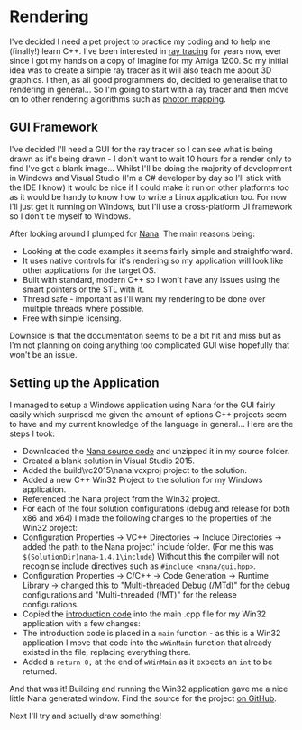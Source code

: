 # Rendering #

I've decided I need a pet project to practice my coding and to help me (finally!) learn C++. I've been interested in [ray tracing](https://en.wikipedia.org/wiki/Ray_tracing_(graphics)) for years now, ever since I got my hands on a copy of Imagine for my Amiga 1200. So my initial idea was to create a simple ray tracer as it will also teach me about 3D graphics. I then, as all good programmers do, decided to generalise that to rendering in general... So I'm going to start with a ray tracer and then move on to other rendering algorithms such as [photon mapping](https://en.wikipedia.org/wiki/Photon_mapping).

## GUI Framework ##

I've decided I'll need a GUI for the ray tracer so I can see what is being drawn as it's being drawn - I don't want to wait 10 hours for a render only to find I've got a blank image... Whilst I'll be doing the majority of development in Windows and Visual Studio (I'm a C# developer by day so I'll stick with the IDE I know) it would be nice if I could make it run on other platforms too as it would be handy to know how to write a Linux application too. For now I'll just get it running on Windows, but I'll use a cross-platform UI framework so I don't tie myself to Windows.

After looking around I plumped for [Nana](http://nanapro.org). The main reasons being:

- Looking at the code examples it seems fairly simple and straightforward.
- It uses native controls for it's rendering so my application will look like other applications for the target OS.
- Built with standard, modern C++ so I won't have any issues using the smart pointers or the STL with it.
- Thread safe - important as I'll want my rendering to be done over multiple threads where possible.
- Free with simple licensing.

Downside is that the documentation seems to be a bit hit and miss but as I'm not planning on doing anything too complicated GUI wise hopefully that won't be an issue.

## Setting up the Application ##

I managed to setup a Windows application using Nana for the GUI fairly easily which surprised me given the amount of options C++ projects seem to have and my current knowledge of the language in general... Here are the steps I took:

- Downloaded the [Nana source code](https://sourceforge.net/projects/nanapro/files/latest/download) and unzipped it in my source folder.
- Created a blank solution in Visual Studio 2015.
- Added the build\vc2015\nana.vcxproj project to the solution.
- Added a new C++ Win32 Project to the solution for my Windows application.
- Referenced the Nana project from the Win32 project.
- For each of the four solution configurations (debug and release for both x86 and x64) I made the following changes to the properties of the Win32 project:
 - Configuration Properties -> VC++ Directories -> Include Directories -> added the path to the Nana project' include folder. (For me this was `$(SolutionDir)nana-1.4.1\include`) Without this the compiler will not recognise include directives such as `#include <nana/gui.hpp>`.
 - Configuration Properties -> C/C++ -> Code Generation -> Runtime Library -> changed this to "Multi-threaded Debug (/MTd)" for the debug configurations and "Multi-threaded (/MT)" for the release configurations.
- Copied the [introduction code](http://nanapro.org/en-us/blog/2016/05/an-introduction-to-nana-c-library/) into the main .cpp file for my Win32 application with a few changes:
 - The introduction code is placed in a `main` function - as this is a Win32 application I move that code into the `wWinMain` function that already existed in the file, replacing everything there.
 - Added a `return 0;` at the end of `wWinMain` as it expects an `int` to be returned.

And that was it! Building and running the Win32 application gave me a nice little Nana generated window. Find the source for the project [on GitHub](https://github.com/MrKWatkins/Rendering/tree/blank-application).

Next I'll try and actually draw something!